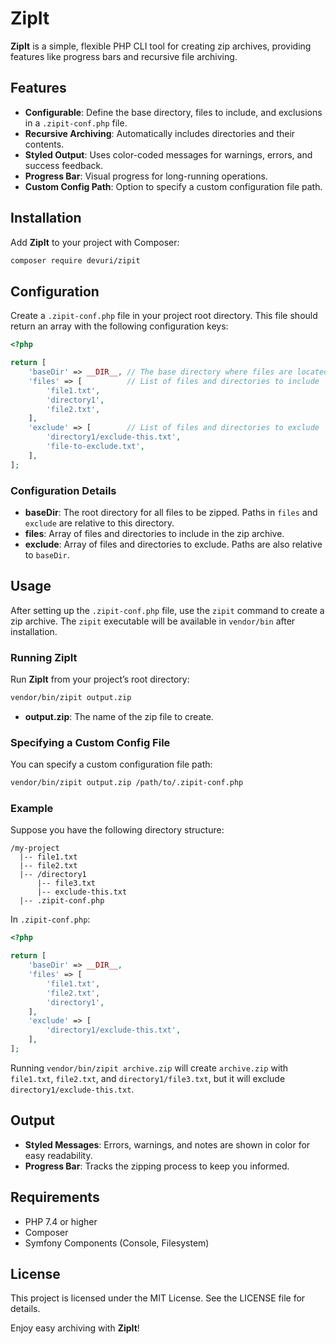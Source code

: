 # ZipIt

**ZipIt** is a simple, flexible PHP CLI tool for creating zip archives, providing features like progress bars and recursive file archiving.

## Features

- **Configurable**: Define the base directory, files to include, and exclusions in a `.zipit-conf.php` file.
- **Recursive Archiving**: Automatically includes directories and their contents.
- **Styled Output**: Uses color-coded messages for warnings, errors, and success feedback.
- **Progress Bar**: Visual progress for long-running operations.
- **Custom Config Path**: Option to specify a custom configuration file path.

## Installation

Add **ZipIt** to your project with Composer:

```bash
composer require devuri/zipit
```

## Configuration

Create a `.zipit-conf.php` file in your project root directory. This file should return an array with the following configuration keys:

```php
<?php

return [
    'baseDir' => __DIR__, // The base directory where files are located
    'files' => [          // List of files and directories to include
        'file1.txt',
        'directory1',
        'file2.txt',
    ],
    'exclude' => [        // List of files and directories to exclude
        'directory1/exclude-this.txt',
        'file-to-exclude.txt',
    ],
];
```

### Configuration Details

- **baseDir**: The root directory for all files to be zipped. Paths in `files` and `exclude` are relative to this directory.
- **files**: Array of files and directories to include in the zip archive.
- **exclude**: Array of files and directories to exclude. Paths are also relative to `baseDir`.

## Usage

After setting up the `.zipit-conf.php` file, use the `zipit` command to create a zip archive. The `zipit` executable will be available in `vendor/bin` after installation.

### Running ZipIt

Run **ZipIt** from your project’s root directory:

```bash
vendor/bin/zipit output.zip
```

- **output.zip**: The name of the zip file to create.

### Specifying a Custom Config File

You can specify a custom configuration file path:

```bash
vendor/bin/zipit output.zip /path/to/.zipit-conf.php
```

### Example

Suppose you have the following directory structure:

```
/my-project
  |-- file1.txt
  |-- file2.txt
  |-- /directory1
      |-- file3.txt
      |-- exclude-this.txt
  |-- .zipit-conf.php
```

In `.zipit-conf.php`:

```php
<?php

return [
    'baseDir' => __DIR__,
    'files' => [
        'file1.txt',
        'file2.txt',
        'directory1',
    ],
    'exclude' => [
        'directory1/exclude-this.txt',
    ],
];
```

Running `vendor/bin/zipit archive.zip` will create `archive.zip` with `file1.txt`, `file2.txt`, and `directory1/file3.txt`, but it will exclude `directory1/exclude-this.txt`.

## Output

- **Styled Messages**: Errors, warnings, and notes are shown in color for easy readability.
- **Progress Bar**: Tracks the zipping process to keep you informed.

## Requirements

- PHP 7.4 or higher
- Composer
- Symfony Components (Console, Filesystem)

## License

This project is licensed under the MIT License. See the LICENSE file for details.

Enjoy easy archiving with **ZipIt**!
